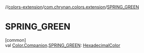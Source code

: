 //[colors-extension](../../index.md)/[com.chrynan.colors.extension](index.md)/[SPRING_GREEN](-s-p-r-i-n-g_-g-r-e-e-n.md)

# SPRING_GREEN

[common]\
val [Color.Companion](../../../colors-core/colors-core/com.chrynan.colors/-color/-companion/index.md).[SPRING_GREEN](-s-p-r-i-n-g_-g-r-e-e-n.md): [HexadecimalColor](../../../colors-core/colors-core/com.chrynan.colors/-hexadecimal-color/index.md)
